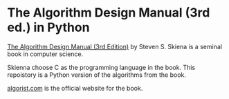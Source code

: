 The Algorithm Design Manual (3rd ed.) in Python
============

[The Algorithm Design Manual (3rd Edition)](https://www.amazon.com/Algorithm-Design-Manual-Computer-Science/dp/3030542556) by Steven S. Skiena is a seminal book in computer science. 

Skienna choose C as the programming language in the book. This repoistory is a Python version of the algorithms from the book.

[algorist.com](https://www.algorist.com/) is the official website for the book.
